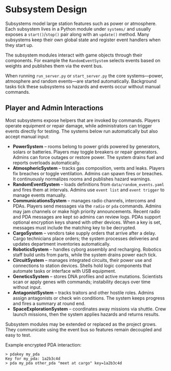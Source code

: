 # Subsystem Design

Subsystems model large station features such as power or atmosphere. Each
subsystem lives in a Python module under `systems/` and usually exposes a
`start()`/`stop()` pair along with an `update()` method.  Many subsystems keep
their own global state and register event handlers when they start up.

The subsystem modules interact with game objects through their components.  For
example the `RandomEventSystem` selects events based on weights and publishes
them via the event bus.

When running `run_server.py` or `start_server.py` the core systems—power,
atmosphere and random events—are started automatically.  Background tasks tick
these subsystems so hazards and events occur without manual commands.

## Player and Admin Interactions

Most subsystems expose helpers that are invoked by commands.  Players operate
equipment or repair damage, while administrators can trigger events directly for
testing.  The systems below run automatically but also accept manual input:

- **PowerSystem** – rooms belong to power grids powered by generators, solars or
  batteries. Players may toggle breakers or repair generators. Admins can force
  outages or restore power. The system drains fuel and reports overloads
  automatically.
- **AtmosphericSystem** – tracks gas composition, vents and leaks. Players fix
  breaches or toggle ventilation. Admins can spawn fires or breaches. It
  continuously normalizes rooms and publishes hazard warnings.
- **RandomEventSystem** – loads definitions from `data/random_events.yaml` and
  fires them at intervals. Admins use `event list` and `event trigger` to manage
  events manually.
- **CommunicationsSystem** – manages radio channels, intercoms and PDAs.
  Players send messages via the `radio` or `pda` commands. Admins may jam
  channels or make high priority announcements. Recent radio and PDA
  messages are kept so admins can review logs. PDAs support optional
  encryption keys shared with other devices. When a key is set, messages
  must include the matching key to be decrypted.
- **CargoSystem** – vendors take supply orders that arrive after a delay. Cargo
  technicians place orders; the system processes deliveries and updates
  department inventories automatically.
- **RoboticsSystem** – handles cyborg assembly and recharging. Robotics staff
  build units from parts, while the system drains power each tick.
- **CircuitSystem** – manages integrated circuits, their power use and
  connections to station devices. Shells hold logic components that automate
  tasks or interface with USB equipment.
- **GeneticsSystem** – stores DNA profiles and active mutations. Scientists scan
  or apply genes with commands; instability decays over time without input.
- **AntagonistSystem** – tracks traitors and other hostile roles. Admins assign
  antagonists or check win conditions. The system keeps progress and fires a
  summary at round end.
- **SpaceExplorationSystem** – coordinates away missions via shuttle. Crew
  launch missions, then the system applies hazards and returns results.

Subsystem modules may be extended or replaced as the project grows. They
communicate using the event bus so features remain decoupled and easy to test.

Example encrypted PDA interaction:

```text
> pdakey my_pda
Key for my_pda: 1a2b3c4d
> pda my_pda other_pda "meet at cargo" key=1a2b3c4d
```
